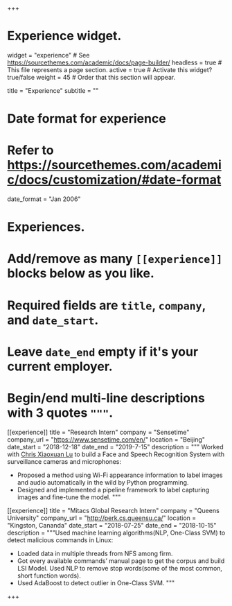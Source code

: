 +++
# Experience widget.
widget = "experience"  # See https://sourcethemes.com/academic/docs/page-builder/
headless = true  # This file represents a page section.
active = true  # Activate this widget? true/false
weight = 45  # Order that this section will appear.

title = "Experience"
subtitle = ""

# Date format for experience
#   Refer to https://sourcethemes.com/academic/docs/customization/#date-format
date_format = "Jan 2006"

# Experiences.
#   Add/remove as many `[[experience]]` blocks below as you like.
#   Required fields are `title`, `company`, and `date_start`.
#   Leave `date_end` empty if it's your current employer.
#   Begin/end multi-line descriptions with 3 quotes `"""`.
[[experience]]
  title = "Research Intern"
  company = "Sensetime"
  company_url = "https://www.sensetime.com/en/"
  location = "Beijing"
  date_start = "2018-12-18"
  date_end = "2019-7-15"
  description = """
  Worked with [Chris Xiaoxuan Lu](http://www.cs.ox.ac.uk/people/xiaoxuan.lu/) to build a Face and Speech Recognition System with surveillance cameras and microphones:
  
  * Proposed a method using Wi-Fi appearance information to label images and audio automatically in the wild by Python programming.
  * Designed and implemented a pipeline framework to label capturing images and fine-tune the model.
  """

[[experience]]
  title = "Mitacs Global Research Intern"
  company = "Queens University"
  company_url = "http://perk.cs.queensu.ca/"
  location = "Kingston, Cananda"
  date_start = "2018-07-25"
  date_end = "2018-10-15"
  description = """Used machine learning algorithms(NLP, One-Class SVM) to detect malicious commands in Linux:

  * Loaded data in multiple threads from NFS among firm.
  * Got every available commands’ manual page to get the corpus and build LSI Model. Used NLP to remove stop words(some of the most common, short function words).
  * Used AdaBoost to detect outlier in One-Class SVM.
  """

+++
